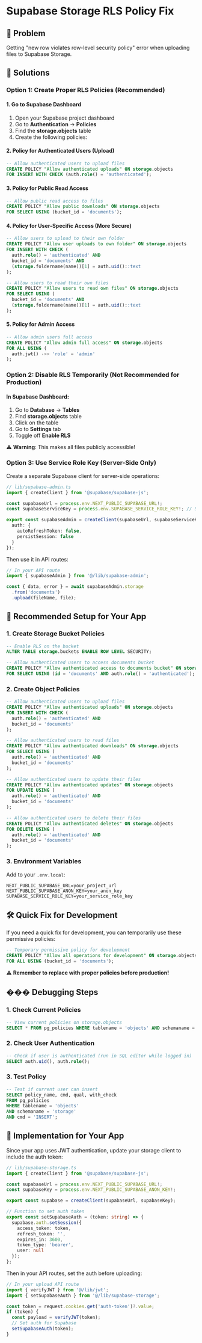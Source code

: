 # Supabase Storage RLS Policy Fix

## 🚨 Problem
Getting "new row violates row-level security policy" error when uploading files to Supabase Storage.

## 🔧 Solutions

### Option 1: Create Proper RLS Policies (Recommended)

#### 1. Go to Supabase Dashboard
1. Open your Supabase project dashboard
2. Go to **Authentication** → **Policies**
3. Find the **storage.objects** table
4. Create the following policies:

#### 2. Policy for Authenticated Users (Upload)
```sql
-- Allow authenticated users to upload files
CREATE POLICY "Allow authenticated uploads" ON storage.objects
FOR INSERT WITH CHECK (auth.role() = 'authenticated');
```

#### 3. Policy for Public Read Access
```sql
-- Allow public read access to files
CREATE POLICY "Allow public downloads" ON storage.objects
FOR SELECT USING (bucket_id = 'documents');
```

#### 4. Policy for User-Specific Access (More Secure)
```sql
-- Allow users to upload to their own folder
CREATE POLICY "Allow user uploads to own folder" ON storage.objects
FOR INSERT WITH CHECK (
  auth.role() = 'authenticated' AND
  bucket_id = 'documents' AND
  (storage.foldername(name))[1] = auth.uid()::text
);

-- Allow users to read their own files
CREATE POLICY "Allow users to read own files" ON storage.objects
FOR SELECT USING (
  bucket_id = 'documents' AND
  (storage.foldername(name))[1] = auth.uid()::text
);
```

#### 5. Policy for Admin Access
```sql
-- Allow admin users full access
CREATE POLICY "Allow admin full access" ON storage.objects
FOR ALL USING (
  auth.jwt() ->> 'role' = 'admin'
);
```

### Option 2: Disable RLS Temporarily (Not Recommended for Production)

#### In Supabase Dashboard:
1. Go to **Database** → **Tables**
2. Find **storage.objects** table
3. Click on the table
4. Go to **Settings** tab
5. Toggle off **Enable RLS**

⚠️ **Warning**: This makes all files publicly accessible!

### Option 3: Use Service Role Key (Server-Side Only)

Create a separate Supabase client for server-side operations:

```typescript
// lib/supabase-admin.ts
import { createClient } from '@supabase/supabase-js';

const supabaseUrl = process.env.NEXT_PUBLIC_SUPABASE_URL!;
const supabaseServiceKey = process.env.SUPABASE_SERVICE_ROLE_KEY!; // Service role key

export const supabaseAdmin = createClient(supabaseUrl, supabaseServiceKey, {
  auth: {
    autoRefreshToken: false,
    persistSession: false
  }
});
```

Then use it in API routes:
```typescript
// In your API route
import { supabaseAdmin } from '@/lib/supabase-admin';

const { data, error } = await supabaseAdmin.storage
  .from('documents')
  .upload(fileName, file);
```

## 🔐 Recommended Setup for Your App

### 1. Create Storage Bucket Policies

```sql
-- Enable RLS on the bucket
ALTER TABLE storage.buckets ENABLE ROW LEVEL SECURITY;

-- Allow authenticated users to access documents bucket
CREATE POLICY "Allow authenticated access to documents bucket" ON storage.buckets
FOR SELECT USING (id = 'documents' AND auth.role() = 'authenticated');
```

### 2. Create Object Policies

```sql
-- Allow authenticated users to upload files
CREATE POLICY "Allow authenticated uploads" ON storage.objects
FOR INSERT WITH CHECK (
  auth.role() = 'authenticated' AND
  bucket_id = 'documents'
);

-- Allow authenticated users to read files
CREATE POLICY "Allow authenticated downloads" ON storage.objects
FOR SELECT USING (
  auth.role() = 'authenticated' AND
  bucket_id = 'documents'
);

-- Allow authenticated users to update their files
CREATE POLICY "Allow authenticated updates" ON storage.objects
FOR UPDATE USING (
  auth.role() = 'authenticated' AND
  bucket_id = 'documents'
);

-- Allow authenticated users to delete their files
CREATE POLICY "Allow authenticated deletes" ON storage.objects
FOR DELETE USING (
  auth.role() = 'authenticated' AND
  bucket_id = 'documents'
);
```

### 3. Environment Variables

Add to your `.env.local`:
```env
NEXT_PUBLIC_SUPABASE_URL=your_project_url
NEXT_PUBLIC_SUPABASE_ANON_KEY=your_anon_key
SUPABASE_SERVICE_ROLE_KEY=your_service_role_key
```

## 🛠️ Quick Fix for Development

If you need a quick fix for development, you can temporarily use these permissive policies:

```sql
-- Temporary permissive policy for development
CREATE POLICY "Allow all operations for development" ON storage.objects
FOR ALL USING (bucket_id = 'documents');
```

⚠️ **Remember to replace with proper policies before production!**

## ��� Debugging Steps

### 1. Check Current Policies
```sql
-- View current policies on storage.objects
SELECT * FROM pg_policies WHERE tablename = 'objects' AND schemaname = 'storage';
```

### 2. Check User Authentication
```sql
-- Check if user is authenticated (run in SQL editor while logged in)
SELECT auth.uid(), auth.role();
```

### 3. Test Policy
```sql
-- Test if current user can insert
SELECT policy_name, cmd, qual, with_check 
FROM pg_policies 
WHERE tablename = 'objects' 
AND schemaname = 'storage' 
AND cmd = 'INSERT';
```

## 🎯 Implementation for Your App

Since your app uses JWT authentication, update your storage client to include the auth token:

```typescript
// lib/supabase-storage.ts
import { createClient } from '@supabase/supabase-js';

const supabaseUrl = process.env.NEXT_PUBLIC_SUPABASE_URL!;
const supabaseKey = process.env.NEXT_PUBLIC_SUPABASE_ANON_KEY!;

export const supabase = createClient(supabaseUrl, supabaseKey);

// Function to set auth token
export const setSupabaseAuth = (token: string) => {
  supabase.auth.setSession({
    access_token: token,
    refresh_token: '',
    expires_in: 3600,
    token_type: 'bearer',
    user: null
  });
};
```

Then in your API routes, set the auth before uploading:
```typescript
// In your upload API route
import { verifyJWT } from '@/lib/jwt';
import { setSupabaseAuth } from '@/lib/supabase-storage';

const token = request.cookies.get('auth-token')?.value;
if (token) {
  const payload = verifyJWT(token);
  // Set auth for Supabase
  setSupabaseAuth(token);
}
```
